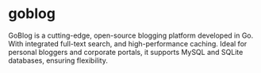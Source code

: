 # goblog
GoBlog is a cutting-edge, open-source blogging platform developed in Go. With integrated full-text search, and high-performance caching. Ideal for personal bloggers and corporate portals, it supports MySQL and SQLite databases, ensuring flexibility. 
